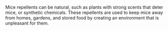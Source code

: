 Mice repellents can be natural, such as plants with strong scents that deter mice, or synthetic chemicals. These repellents are used to keep mice away from homes, gardens, and stored food by creating an environment that is unpleasant for them.